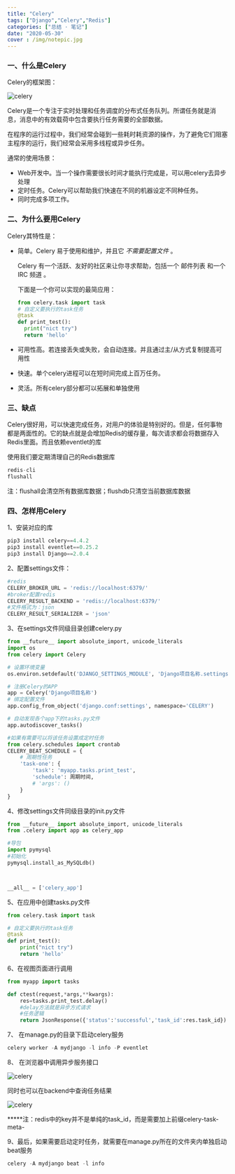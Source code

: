 ```yaml
---
title: "Celery"
tags: ["Django","Celery","Redis"]
categories: ["总结 · 笔记"]
date: "2020-05-30"
cover : /img/notepic.jpg
---
```




### 一、什么是Celery

Celery的框架图：

![celery](https://wangxs020202.gitee.io/images/me/celery.png)

Celery是一个专注于实时处理和任务调度的分布式任务队列。所谓任务就是消息，消息中的有效载荷中包含要执行任务需要的全部数据。

在程序的运行过程中，我们经常会碰到一些耗时耗资源的操作，为了避免它们阻塞主程序的运行，我们经常会采用多线程或异步任务。

通常的使用场景：

- Web开发中。当一个操作需要很长时间才能执行完成是，可以用celery去异步处理
- 定时任务。Celery可以帮助我们快速在不同的机器设定不同种任务。
- 同时完成多项工作。

### 二、为什么要用Celery

Celery其特性是：

- 简单。Celery 易于使用和维护，并且它 *不需要配置文件* 。

  Celery 有一个活跃、友好的社区来让你寻求帮助，包括一个 邮件列表 和一个 IRC 频道 。

  下面是一个你可以实现的最简应用：

  ```python
  from celery.task import task
  # 自定义要执行的task任务
  @task
  def print_test():
  	print("nict try")
  	return 'hello'
  ```

- 可用性高。若连接丢失或失败，会自动连接。并且通过主/从方式复制提高可用性

- 快速。单个celery进程可以在短时间完成上百万任务。

- 灵活。所有celery部分都可以拓展和单独使用

### 三、缺点
Celery很好用，可以快速完成任务，对用户的体验是特别好的。但是，任何事物都是两面性的。它的缺点就是会增加Redis的缓存量，每次请求都会将数据存入Redis里面。而且依赖eventlet的库

使用我们要定期清理自己的Redis数据库

```python
redis-cli
flushall 
```

注：flushall会清空所有数据库数据；flushdb只清空当前数据库数据

### 四、怎样用Celery

1、安装对应的库

```python
pip3 install celery==4.4.2
pip3 install eventlet==0.25.2
pip3 install Django==2.0.4
```

2、配置settings文件：

```python
#redis
CELERY_BROKER_URL = 'redis://localhost:6379/'
#broker配置redis
CELERY_RESULT_BACKEND = 'redis://localhost:6379/'
#文件格式为：json
CELERY_RESULT_SERIALIZER = 'json'
```

3、在settings文件同级目录创建celery.py

```python
from __future__ import absolute_import, unicode_literals
import os
from celery import Celery

# 设置环境变量
os.environ.setdefault('DJANGO_SETTINGS_MODULE', 'Django项目名称.settings')

# 注册Celery的APP
app = Celery('Django项目名称')
# 绑定配置文件
app.config_from_object('django.conf:settings', namespace='CELERY')

# 自动发现各个app下的tasks.py文件
app.autodiscover_tasks()

#如果有需要可以将该任务设置成定时任务
from celery.schedules import crontab
CELERY_BEAT_SCHEDULE = {
    # 周期性任务
    'task-one': {
        'task': 'myapp.tasks.print_test',
        'schedule': 周期时间,
        # 'args': ()
    }
}
```

4、修改settings文件同级目录的init.py文件

```python
from __future__ import absolute_import, unicode_literals
from .celery import app as celery_app

#导包
import pymysql
#初始化
pymysql.install_as_MySQLdb()



__all__ = ['celery_app']
```

5、在应用中创建tasks.py文件

```python
from celery.task import task

# 自定义要执行的task任务
@task
def print_test():
	print("nict try")
	return 'hello'
```

6、在视图页面进行调用

```python
from myapp import tasks

def ctest(request,*args,**kwargs):
    res=tasks.print_test.delay()
    #delay方法就是异步方式请求
    #任务逻辑
    return JsonResponse({'status':'successful','task_id':res.task_id})
```

7、 在manage.py的目录下启动celery服务

```python
celery worker -A mydjango -l info -P eventlet
```

8、 在浏览器中调用异步服务接口

![celery](https://wangxs020202.gitee.io/images/me/celery1.png)

 同时也可以在backend中查询任务结果

![celery](https://wangxs020202.gitee.io/images/me/celery2.png)

*****注：redis中的key并不是单纯的task_id，而是需要加上前缀celery-task-meta-

 9、最后，如果需要启动定时任务，就需要在manage.py所在的文件夹内单独启动beat服务

```python
celery -A mydjango beat -l info
```

